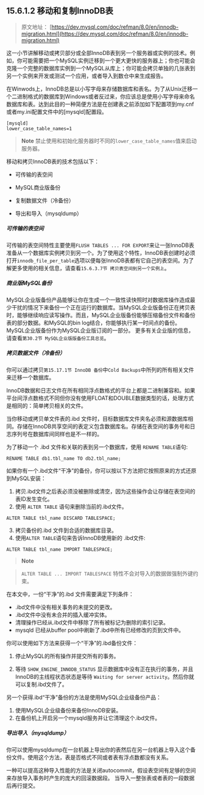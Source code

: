 ## 15.6.1.2 移动和复制InnoDB表

> 原文地址： [https://dev.mysql.com/doc/refman/8.0/en/innodb-migration.html](https://dev.mysql.com/doc/refman/8.0/en/innodb-migration.html)

这一小节讲解移动或拷贝部分或全部InnoDB表到另一个服务器或实例的技术。例如，你可能需要把一个MySQL实例迁移到一个更大更快的服务器上；你也可能会克隆一个完整的数据库实例到一个MySQL从库上；你可能会拷贝单独的几张表到另一个实例来开发或测试一个应用，或者导入到数仓中来生成报告。

在Winwods上，InnoDB总是以小写字母来存储数据库和表名。为了从Unix迁移一个二进制格式的数据库到Windows或者反过来，你应该总是使用小写字母来命名数据库和表。达到此目的一种简便方法是在创建表之前添加如下配置项到my.cnf或者my.ini配置文件中的[mysqld]配置段。

```
[mysqld]
lower_case_table_names=1
```
> **Note**
> 禁止使用和初始化服务器时不同的`lower_case_table_names`值来启动服务器。

移动和拷贝InnoDB表的技术包括以下：

- 可传输的表空间

- MySQL商业版备份

- 复制数据文件（冷备份）

- 导出和导入（mysqldump）

##### 可传输的表空间

可传输的表空间特性主要使用`FLUSH TABLES ... FOR EXPORT`来让一张InnoDB表准备从一个数据库实例拷贝到另一个。为了使用这个特性，InnoDB表创建时必须打开`innodb_file_per_table`选项以便每张InnoDB表都有它自己的表空间。为了解更多使用的相关信息，请查看`15.6.3.7节 拷贝表空间到另一个实例上`。

##### 商业版MySQL备份

MySQL企业版备份产品能够让你在生成一个一致性读快照时对数据库操作造成最少干扰的情况下来备份一个正在运行的数据库。当MySQL企业版备份正在拷贝表时，能够继续响应读写操作。而且，MySQL企业版备份能够压缩备份文件和备份表的部分数据。和MySQL的bin log结合，你能够执行某一时间点的备份。MySQL企业版备份作为MySQL企业版订阅的一部分。
更多有关企业版的信息，请查看`第30.2节 MySQL企业版版备份工具总览`。

##### 拷贝数据文件（冷备份）

你可以通过拷贝`第15.17.1节 InnoDB 备份`中`Cold Backups`中所列的所有相关文件来迁移一个数据库。

InnoDB数据和日志文件在所有相同浮点数格式的平台上都是二进制兼容和。如果平台间浮点数格式不同但你没有使用FLOAT和DOUBLE数据类型的话，处理方式是相同的：简单拷贝相关的文件。

当你移动或拷贝单文件表的.ibd 文件时，目标数据库文件夹名必须和源数据库相同。存储在InnoDB共享空间的表定义包含数据库名。存储在表空间的事务号和日志序列号在数据库间同样也是不一样的。

为了移动一个 .ibd 文件和关联的表到另一个数据库，使用 `RENAME TABLE`语句:
```
RENAME TABLE db1.tbl_name TO db2.tbl_name;
```

如果你有一个.ibd文件“干净”的备份，你可以按以下方法把它按照原来的方式还原到MySQL安装：

1. 拷贝.ibd文件之后表必须没被删除或清空，因为这些操作会让存储在表空间的表ID发生变化。
2. 使用 `ALTER TABLE` 语句来删除当前的.ibd文件。

```
ALTER TABLE tbl_name DISCARD TABLESPACE;
```
3. 拷贝备份的.ibd 文件到合适的数据库目录。
4. 使用`ALTER TABLE`语句来告诉InnoDB使用新的 .ibd文件:

```
ALTER TABLE tbl_name IMPORT TABLESPACE;
```

> **Note**

> `ALTER TABLE ... IMPORT TABLESPACE` 特性不会对导入的数据做强制外键约束。

在本文中，一份“干净”的.ibd 文件需要满足下列条件：

- .ibd文件中没有相关事务的未提交的更改。
- .ibd文件中没有未合并的插入缓冲实体。
- 清理操作已经从.ibd文件中移除了所有被标记为删除的索引记录。
- mysqld 已经从buffer pool中刷新了.ibd中所有已经修改的页到文件中。

你可以使用如下方法来获得一个“干净”的.ibd备份文件：

1. 停止MySQL的所有操作并提交所有的事务。

2. 等待 `SHOW_ENGINE_INNODB_STATUS` 显示数据库中没有正在执行的事务，并且InnoDB的主线程状态状态是等待 `Waiting for server activity`。然后你就可以复制.ibd文件了。

另一个获得.ibd“干净”备份的方法是使用MySQL企业级备份产品：
1. 使用MySQL企业级备份来备份InnoDB安装。
2. 在备份机上开启另一个mysqld服务并让它清理这个.ibd文件。

##### 导出导入（mysqldump）

你可以使用mysqldump在一台机器上导出你的表然后在另一台机器上导入这个备份文件。使用这个方法，表是否格式不同或者表有浮点数都没有关系。

一种可以提高这种导入性能的方法是关闭autocommit，假设表空间有足够的空间来存放导入事务时产生的庞大的回滚数据段。
当导入一整张表或者表的一段数据后再行提交。
